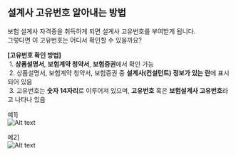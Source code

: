 ## 설계사 고유번호 알아내는 방법  

보험 설계사 자격증을 취득하게 되면 설계사 고유번호를 부여받게 됩니다.  
그렇다면 이 고유번호는 어디서 확인할 수 있을까요?  

**[고유번호 확인 방법]**  
&nbsp;1. **상품설명서**, **보험계약 청약서**, **보험증권**에서 확인 가능  
&nbsp;2. 상품설명서, 보험계약 청약서, 보험증권 중 **설계사(컨설턴트) 정보가 있는 란**에 표시되어 있음   
&nbsp;3. 고유번호는 **숫자 14자리**로 이루어져 있으며, **고유번호** 혹은 **보험설계사 고유번호**라고 나타나 있음  


 예1]  
![Alt text](https://raw.githubusercontent.com/onvit/onvit.github.io/master/blog/InsurerNumberImage01.png)  

예2]  
![Alt text](https://raw.githubusercontent.com/onvit/onvit.github.io/master/blog/InsurerNumberImage02.png)    
